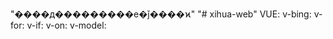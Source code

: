 "����д���������е�ǰ����ϰ" 
"# xihua-web" 
VUE:
    v-bing:
    v-for:
    v-if:
    v-on:
    v-model:
    